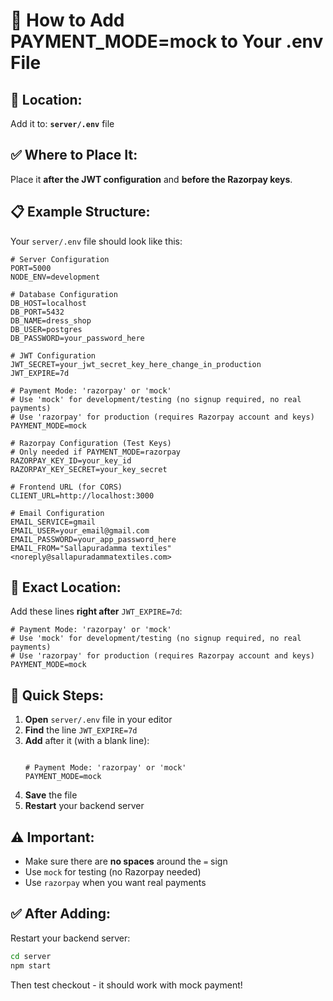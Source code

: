 # 📝 How to Add PAYMENT_MODE=mock to Your .env File

## 📍 **Location:**
Add it to: **`server/.env`** file

## ✅ **Where to Place It:**
Place it **after the JWT configuration** and **before the Razorpay keys**.

## 📋 **Example Structure:**
Your `server/.env` file should look like this:

```env
# Server Configuration
PORT=5000
NODE_ENV=development

# Database Configuration
DB_HOST=localhost
DB_PORT=5432
DB_NAME=dress_shop
DB_USER=postgres
DB_PASSWORD=your_password_here

# JWT Configuration
JWT_SECRET=your_jwt_secret_key_here_change_in_production
JWT_EXPIRE=7d

# Payment Mode: 'razorpay' or 'mock'
# Use 'mock' for development/testing (no signup required, no real payments)
# Use 'razorpay' for production (requires Razorpay account and keys)
PAYMENT_MODE=mock

# Razorpay Configuration (Test Keys)
# Only needed if PAYMENT_MODE=razorpay
RAZORPAY_KEY_ID=your_key_id
RAZORPAY_KEY_SECRET=your_key_secret

# Frontend URL (for CORS)
CLIENT_URL=http://localhost:3000

# Email Configuration
EMAIL_SERVICE=gmail
EMAIL_USER=your_email@gmail.com
EMAIL_PASSWORD=your_app_password_here
EMAIL_FROM="Sallapuradamma textiles" <noreply@sallapuradammatextiles.com>
```

## 🎯 **Exact Location:**
Add these lines **right after** `JWT_EXPIRE=7d`:

```env
# Payment Mode: 'razorpay' or 'mock'
# Use 'mock' for development/testing (no signup required, no real payments)
# Use 'razorpay' for production (requires Razorpay account and keys)
PAYMENT_MODE=mock
```

## 📝 **Quick Steps:**

1. **Open** `server/.env` file in your editor
2. **Find** the line `JWT_EXPIRE=7d`
3. **Add** after it (with a blank line):
   ```env
   
   # Payment Mode: 'razorpay' or 'mock'
   PAYMENT_MODE=mock
   ```
4. **Save** the file
5. **Restart** your backend server

## ⚠️ **Important:**
- Make sure there are **no spaces** around the `=` sign
- Use `mock` for testing (no Razorpay needed)
- Use `razorpay` when you want real payments

## ✅ **After Adding:**
Restart your backend server:
```bash
cd server
npm start
```

Then test checkout - it should work with mock payment!


